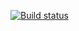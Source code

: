 [![Build status](https://ci.appveyor.com/api/projects/status/t7aiiur42o6c1ml2?svg=true)](https://ci.appveyor.com/project/savander1/fraction-calculator-dotnet)
